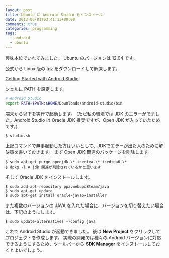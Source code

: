 ```yaml
---
layout: post
title: Ubuntu に Android Studio をインストール
date: 2013-06-01T03:41:13+00:00
comments: true
categories: programming
tags:
  - android
  - ubuntu
---
```


興味本位でいれてみました。
Ubuntu のバージョンは 12.04 です。

公式から Linux 版の tgz をダウンロードして解凍します。

[Getting Started with Android Studio](http://developer.android.com/sdk/installing/studio.html)

シェルに PATH を設定します。

```sh
# Android Studio
export PATH=$PATH:$HOME/Downloads/android-studio/bin
```

端末から以下を実行で起動します。
(ただ私の環境では JDK のエラーがでました。Android Studio は Oracle JDK 推奨ですが、Open JDK が入っていたためです。)
    
    $ studio.sh

上記コマンドで無事起動した方はいいとして、JDKでエラーが出た人のために解決策を書いておきます。
まず Open JDK 関連のパッケージを削除します。
    
    $ sudo apt-get purge openjdk-\* icedtea-\* icedtea6-\*
    $ dpkg -l # jdk 関連が削除されているかと思います

そして Oracle JDK をインストールします。
    
    $ sudo add-apt-repository ppa:webupd8team/java
    $ sudo apt-get update
    $ sudo apt-get install oracle-java6-installer

また複数のバージョンの JAVA を入れた場合に、バージョンを切り替えたい場合は、下記のようにします。
    
    $ sudo update-alternatives --config java

これで Android Studio が起動できました。
後は **New Project** をクリックしてプロジェクトを作成します。
実際の開発では種々の Android バージョンに対応できるようにするため、ツールバーから **SDK Manager** をインストールしておくとよいでしょう。

